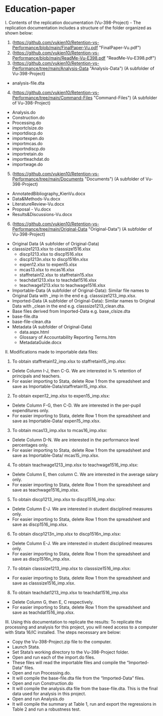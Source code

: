 # Education-paper

I. Contents of the replication documentation (Vu-398-Project) -
The replication documentation includes a structure of the folder organized as shown below: 
1. (https://github.com/vukien10/Retention-vs-Performance/blob/main/FinalPaper-Vu.pdf "FinalPaper-Vu.pdf")
2. (https://github.com/vukien10/Retention-vs-Performance/blob/main/ReadMe-Vu-E398.pdf "ReadMe-Vu-E398.pdf")
3. (https://github.com/vukien10/Retention-vs-Performance/tree/main/Analysis-Data "Analysis-Data") (A subfolder of Vu-398-Project)
- analysis-file.dta
4. (https://github.com/vukien10/Retention-vs-Performance/tree/main/Command-Files "Command-Files") (A subfolder of Vu-398-Project)
- Analysis.do
- Construction.do
- Processing.do
- importclsize.do
- importdiscp.do	
- importexpen.do
- importmcas.do
- importndiscp.do
- importretain.do
- importteachdat.do
- importwage.do
5. (https://github.com/vukien10/Retention-vs-Performance/tree/main/Documents "Documents") (A subfolder of Vu-398-Project)
- AnnotatedBibliography_KienVu.docx
- Data&Methods-Vu.docx
- LiteratureReview-Vu.docx
- Proposal - Vu.docx
- Results&Discussions-Vu.docx
6. (https://github.com/vukien10/Retention-vs-Performance/tree/main/Original-Data "Original-Data") (A subfolder of Vu-398-Project)
- Original Data (A subfolder of Original-Data)
- classsize1213.xlsx to classsize1516.xlsx
	- discp1213.xlsx to discp1516.xlsx
	- discp1213n.xlsx to discp1516n.xlsx
	- expen12.xlsx to expen15.xlsx
	- mcas13.xlsx to mcas16.xlsx
	- staffretain12.xlsx to staffretain15.xlsx
	- teachdat1213.xlsx to teachdat1516.xlsx
	- teachwage1213.xlsx to teachwage1516.xlsx
- Importable-Data (A subfolder of Original-Data): Similar file names to Original Data with _imp in the end e.g. classsize1213_imp.xlsx.
- Imported-Data (A subfolder of Original-Data): Similar names to Original Data with _clean in the end e.g. classsize1213_clean.dta.
- Base files derived from Imported-Data e.g. base_clsize.dta
- base-file.dta
- base-file-clean.dta
- Metadata (A subfolder of Original-Data)
	- data.aspx.html
	- Glossary of Accountability Reporting Terms.htm
	- MetadataGuide.docx

II. Modifications made to importable data files:
1. To obtain staffretain12_imp.xlsx to staffretain15_imp.xlsx: 
- Delete Column I-J, then C-G. We are interested in % retention of principals and teachers.  
- For easier importing to Stata, delete Row 1 from the spreadsheet and save as Importable-Data/staffretain15_imp.xlsx. 
2. To obtain expen12_imp.xlsx to expen15_imp.xlsx: 
- Delete Column F-G, then C-D. We are interested in the per-pupil expenditures only. 
- For easier importing to Stata, delete Row 1 from the spreadsheet and save as Importable-Data/ expen15_imp.xlsx. 
3. To obtain mcas13_imp.xlsx to mcas16_imp.xlsx:
- Delete Column D-N. We are interested in the performance level percentages only. 
- For easier importing to Stata, delete Row 1 from the spreadsheet and save as Importable-Data/ mcas15_imp.xlsx. 
4. To obtain teachwage1213_imp.xlsx to teachwage1516_imp.xlsx:
- Delete Column E, then column C. We are interested in the average salary only. 
- For easier importing to Stata, delete Row 1 from the spreadsheet and save as teachwage1516_imp.xlsx. 
5. To obtain discp1213_imp.xlsx to discp1516_imp.xlsx:
- Delete Column E-J. We are interested in student disciplined measures only. 
- For easier importing to Stata, delete Row 1 from the spreadsheet and save as discp1516_imp.xlsx. 
6. To obtain discp1213n_imp.xlsx to discp1516n_imp.xlsx:
- Delete Column E-J. We are interested in student disciplined measures only. 
- For easier importing to Stata, delete Row 1 from the spreadsheet and save as discp1516n_imp.xlsx. 
7. To obtain classsize1213_imp.xlsx to classsize1516_imp.xlsx:
- For easier importing to Stata, delete Row 1 from the spreadsheet and save as classsize1516_imp.xlsx.  
8. To obtain teachdat1213_imp.xlsx to teachdat1516_imp.xlsx
- Delete Column G, then E, C respectively. 
- For easier importing to Stata, delete Row 1 from the spreadsheet and save as teachdat1516_imp.xlsx.  

III. Using this documentation to replicate the results: 
To replicate the processing and analysis for this project, you will need access to a computer with Stata 16/IC installed. 
The steps necessary are below: 
- Copy the Vu-398-Project.zip file to the computer. 
- Launch Stata.
- Set Stata’s working directory to the Vu-398-Project folder.
- Open and run each of the import.do files.
- These files will read the importable files and compile the “Imported-Data” files.
- Open and run Processing.do.
- It will compile the base-file.dta file from the “Imported-Data” files.
- Open and run Construction.do
- It will compile the analysis.dta file from the base-file.dta. This is the final data used for analysis in this project. 
- Open and run Analysis.do
- It will compile the summary at Table 1, run and export the regressions in Table 2 and run a robustness test. 
